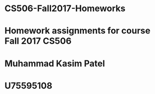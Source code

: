 # CS506-Fall2017-Homeworks

# Homework assignments for course Fall 2017 CS506
# Muhammad Kasim Patel
# U75595108
